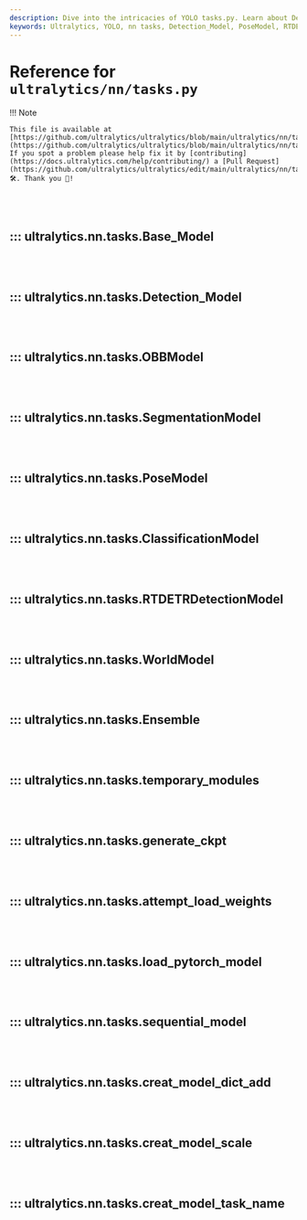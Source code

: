 ```yaml
---
description: Dive into the intricacies of YOLO tasks.py. Learn about Detection_Model, PoseModel and more for powerful AI development.
keywords: Ultralytics, YOLO, nn tasks, Detection_Model, PoseModel, RTDETRDetectionModel, model weights, parse model, AI development
---
```


# Reference for `ultralytics/nn/tasks.py`

!!! Note

    This file is available at [https://github.com/ultralytics/ultralytics/blob/main/ultralytics/nn/tasks.py](https://github.com/ultralytics/ultralytics/blob/main/ultralytics/nn/tasks.py). If you spot a problem please help fix it by [contributing](https://docs.ultralytics.com/help/contributing/) a [Pull Request](https://github.com/ultralytics/ultralytics/edit/main/ultralytics/nn/tasks.py) 🛠️. Thank you 🙏!

<br><br>

## ::: ultralytics.nn.tasks.Base_Model

<br><br>

## ::: ultralytics.nn.tasks.Detection_Model

<br><br>

## ::: ultralytics.nn.tasks.OBBModel

<br><br>

## ::: ultralytics.nn.tasks.SegmentationModel

<br><br>

## ::: ultralytics.nn.tasks.PoseModel

<br><br>

## ::: ultralytics.nn.tasks.ClassificationModel

<br><br>

## ::: ultralytics.nn.tasks.RTDETRDetectionModel

<br><br>

## ::: ultralytics.nn.tasks.WorldModel

<br><br>

## ::: ultralytics.nn.tasks.Ensemble

<br><br>

## ::: ultralytics.nn.tasks.temporary_modules

<br><br>

## ::: ultralytics.nn.tasks.generate_ckpt

<br><br>

## ::: ultralytics.nn.tasks.attempt_load_weights

<br><br>

## ::: ultralytics.nn.tasks.load_pytorch_model

<br><br>

## ::: ultralytics.nn.tasks.sequential_model

<br><br>

## ::: ultralytics.nn.tasks.creat_model_dict_add

<br><br>

## ::: ultralytics.nn.tasks.creat_model_scale

<br><br>

## ::: ultralytics.nn.tasks.creat_model_task_name

<br><br>
